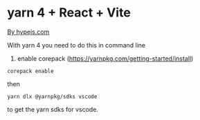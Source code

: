 # yarn 4 + React + Vite 
<a href="https://hypejs.com" targer="_blank"> By hypejs.com </a>

With yarn 4 you need to do this in command line 

1. enable corepack (https://yarnpkg.com/getting-started/install)

```
corepack enable
```

then

```
yarn dlx @yarnpkg/sdks vscode
```

to get the yarn sdks for vscode.
